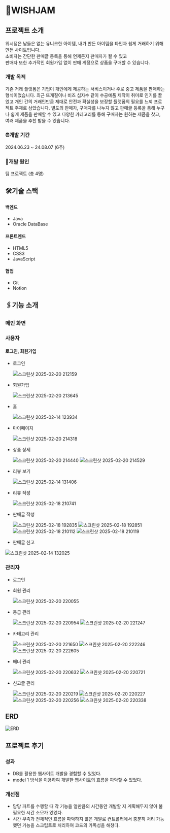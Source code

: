 # :sparkling_heart:WISHJAM
## 프로젝트 소개
위시잼은 남들은 없는 유니크한 아이템, 내가 만든 아이템을 타인과 쉽게 거래하기 위해 만든 사이트입니다.
</br>
소비자는 간단한 판매글 등록을 통해 언제든지 판매자가 될 수 있고
</br>
판매자 또한 추가적인 회원가입 없이 판매 계정으로 상품을 구매할 수 있습니다.

### 개발 목적
기존 거래 플랫폼은 기업이 개인에게 제공하는 서비스이거나 주로 중고 제품을 판매하는 형식이었습니다. 최근 뜨개질이나 비즈 십자수 같이 수공예품 제작이 취미로 인기를 끌었고 개인 간의 거래인만큼 제대로 안전과 확실성을 보장할 플랫폼의 필요를 느껴 프로젝트 주제로 삼았습니다.
별도의 판매자, 구매자를 나누지 않고 판매글 등록을 통해 누구나 쉽게 제품을 판매할 수 있고 다양한 카테고리를 통해 구매자는 원하는 제품을 찾고, 여러 제품을 추천 받을 수 있습니다.

### ⏰개발 기간
2024.06.23 ~ 24.08.07 (6주)
### 👥개발 원인
팀 프로젝트 (총 4명)

## 🛠️기술 스택
#### 백엔드
- Java
- Oracle DataBase

#### 프론트엔드
- HTML5
- CSS3
- JavaScript

#### 협업 
- Git
- Notion

## 🖇️기능 소개
### 메인 화면


### 사용자
#### 로그인, 회원가입
- 로그인

  ![스크린샷 2025-02-20 212159](https://github.com/user-attachments/assets/533c5d38-7dbf-4519-85f2-d92fe7660c71)

- 회원가입

  ![스크린샷 2025-02-20 213645](https://github.com/user-attachments/assets/ff5fea47-fe0e-4412-b43c-9e52c4e6599f)

- 홈

  ![스크린샷 2025-02-14 123934](https://github.com/user-attachments/assets/b6229ca2-d321-47b0-91d9-550b743cda0d)
  
- 마이페이지

  ![스크린샷 2025-02-20 214318](https://github.com/user-attachments/assets/f1391cb9-2bdd-43d7-b7dd-33871e40edb4)

- 상품 상세

  ![스크린샷 2025-02-20 214440](https://github.com/user-attachments/assets/e590cf83-26d3-4cd3-b18a-b5ea3b61d27e)
  ![스크린샷 2025-02-20 214529](https://github.com/user-attachments/assets/70257ad9-f6e3-49da-83c8-c5a85d315653)

- 리뷰 보기

  ![스크린샷 2025-02-14 131406](https://github.com/user-attachments/assets/a7cac783-6895-4544-b263-06d4dac19f76)
  
- 리뷰 작성

  ![스크린샷 2025-02-18 210741](https://github.com/user-attachments/assets/6c7fd5f0-7a74-4672-a196-13f9190ea9db)

- 판매글 작성

  ![스크린샷 2025-02-18 192835](https://github.com/user-attachments/assets/dfc2e505-5383-46f1-99ca-98b4602ab83f)
  ![스크린샷 2025-02-18 192851](https://github.com/user-attachments/assets/5d5f9e41-b5f4-4211-95fa-df834a7a3eef)
  ![스크린샷 2025-02-18 210112](https://github.com/user-attachments/assets/6d0f8e7b-a4ac-408f-a08e-5c89f5cd00ae)
![스크린샷 2025-02-18 210119](https://github.com/user-attachments/assets/d407abfa-f95b-45ab-a5a8-0a84c388ad60)

- 판매글 신고

![스크린샷 2025-02-14 132025](https://github.com/user-attachments/assets/168ee4da-b6a7-4c78-a6c1-a06c4cd9b683)


### 관리자
- 로그인
  

- 회원 관리

  ![스크린샷 2025-02-20 220055](https://github.com/user-attachments/assets/b0879ee5-3faa-448a-8f48-f1153fc22cc9)
  
- 등급 관리

  ![스크린샷 2025-02-20 220954](https://github.com/user-attachments/assets/0cb27fe6-c088-45f4-a558-31ee133b0afb)
  ![스크린샷 2025-02-20 221247](https://github.com/user-attachments/assets/26e68ab0-b76b-4124-8f2d-450a050961ff)

- 카테고리 관리

  ![스크린샷 2025-02-20 221650](https://github.com/user-attachments/assets/390b4342-4ab0-4d3d-9510-1b9740872eaa)
![스크린샷 2025-02-20 222246](https://github.com/user-attachments/assets/f4c664d2-f94c-46e8-beab-bccd258999c8)
![스크린샷 2025-02-20 222605](https://github.com/user-attachments/assets/2a9fc99f-f5de-4acf-b13a-0b7d2e7f6323)

- 배너 관리

  ![스크린샷 2025-02-20 220632](https://github.com/user-attachments/assets/7a66397b-c119-4579-89a8-17dde905931f)
  ![스크린샷 2025-02-20 220721](https://github.com/user-attachments/assets/c3a5e50f-2ebc-459c-9c56-72c5ce83157d)

- 신고글 관리
  
  ![스크린샷 2025-02-20 220219](https://github.com/user-attachments/assets/806c71de-cfe8-4522-aaf9-e8f04cbb631b)
  ![스크린샷 2025-02-20 220227](https://github.com/user-attachments/assets/927c51bd-4723-48a6-b774-679a209b2ca1)
![스크린샷 2025-02-20 220256](https://github.com/user-attachments/assets/f78e7862-9748-4a20-bd67-074121352642)
![스크린샷 2025-02-20 220338](https://github.com/user-attachments/assets/a5fabf0c-5ca4-47e0-bf10-b76e5087e237)

## ERD
![ERD](https://github.com/user-attachments/assets/3bce75bf-a84e-48d8-a2d0-8d3b2a03a83c)

## 프로젝트 후기
### 성과
- DB를 활용한 웹사이트 개발을 경험할 수 있었다.
- model 1 방식을 이용하여 개발한 웹사이트의 흐름을 파악할 수 있었다.

### 개선점
- 담당 파트를 수행할 때 각 기능을 얼만큼의 시간동안 개발할 지 계획해두지 않아 불필요한 시간 소모가 있었다.
- 시간 부족과 전체적인 흐름을 파악하지 않은 개발로 컨트롤러에서 충분히 처리 가능했던 기능을 스크립트로 처리하여 코드의 가독성을 해쳤다.
